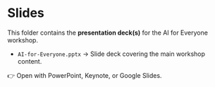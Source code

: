 # Slides

This folder contains the **presentation deck(s)** for the AI for Everyone workshop.

- `AI-for-Everyone.pptx` → Slide deck covering the main workshop content.

👉 Open with PowerPoint, Keynote, or Google Slides.

